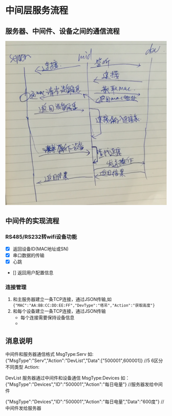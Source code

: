 # 中间层服务流程

## 服务器、中间件、设备之间的通信流程
![](./image/2017-05-08-19-49-08.png)

## 中间件的实现流程

### RS485/RS232转wifi设备功能
- [x] 返回设备ID(MAC地址或SN)
- [x] 串口数据的传输
- [x] 心跳
- []  返回用户配置信息

### 连接管理
1. 和主服务器建立一条TCP连接，通过JSON传输,如`{"MAC":"AA:BB:CC:DD:EE:FF","DevType":"塔吊","Action":"获取高度"}`
2. 和每个设备建立一条TCP连接，通过JSON传输
    - 每个连接需要保持设备信息
    -

## 消息说明
中间件和服务器通信格式 MsgType:Serv 如:{"MsgType":"Serv","Action":"DevList","Data":["500001",600001]} //5 6区分不同类型 Action:

DevList
服务器通过中间件和设备通信 MsgType:Devices 如：{"MsgType":"Devices","ID":"500001","Action":"每日电量"} //服务器发给中间件

{"MsgType":"Devices","ID":"500001","Action":"每日电量","Data":"600度"} //中间件发给服务器